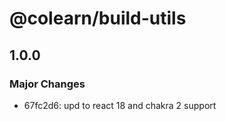 # @colearn/build-utils

## 1.0.0

### Major Changes

- 67fc2d6: upd to react 18 and chakra 2 support
